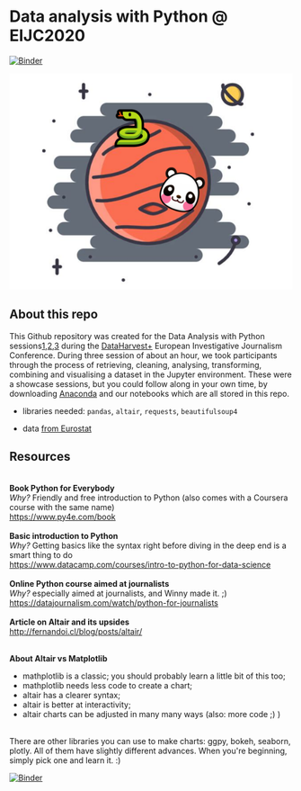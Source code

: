 # Data analysis with Python @ EIJC2020
[![Binder](https://mybinder.org/badge_logo.svg)](https://mybinder.org/v2/gh/zufanka/DataAnalysisPython_DataHarvest2020/master)

![Image-intro](intro-image.png)

## About this repo
This Github repository was created for the Data Analysis with Python sessions[1](https://dataharvesteijc2020.sched.com/event/dkjb/data-analysis-with-pandas-on-jupyter-1?iframe=no),[2](https://dataharvesteijc2020.sched.com/event/dkje/data-analysis-with-pandas-on-jupyter-2?iframe=no),[3](https://dataharvesteijc2020.sched.com/event/dkjh/data-analysis-with-pandas-on-jupyter-3?iframe=no) during the [DataHarvest+](https://dataharvest.eu) European Investigative Journalism Conference. During three session of about an hour, we took participants through the process of retrieving, cleaning, analysing, transforming, combining and visualising a dataset in the Jupyter environment. These were a showcase sessions, but you could follow along in your own time, by downloading [Anaconda](https://www.anaconda.com/products/individual#Downloads) and our notebooks which are all stored in this repo. 

- libraries needed: `pandas`, `altair`, `requests`, `beautifulsoup4`

- data [from Eurostat](https://appsso.eurostat.ec.europa.eu/nui/show.do?query=BOOKMARK_DS-1180622_QID_-B1BCB1E_UID_-3F171EB0&layout=PERIOD,L,X,0;REPORTER,L,Y,0;PARTNER,C,Z,0;PRODUCT,L,Z,1;FLOW,L,Z,2;INDICATORS,C,Z,3;&zSelection=DS-1180622PARTNER,EU27_2020_EXTRA;DS-1180622FLOW,1;DS-1180622PRODUCT,A;DS-1180622INDICATORS,VALUE_IN_EUROS;&rankName1=PARTNER_1_2_-1_2&rankName2=INDICATORS_1_2_-1_2&rankName3=FLOW_1_2_-1_2&rankName4=PRODUCT_1_2_-1_2&rankName5=PERIOD_1_0_0_0&rankName6=REPORTER_1_2_0_1&sortC=ASC_-1_FIRST&rStp=&cStp=&rDCh=&cDCh=&rDM=true&cDM=true&footnes=false&empty=false&wai=false&time_mode=NONE&time_most_recent=false&lang=EN&cfo=%23%23%23,%23%23%23.%23%23%23)

## Resources
<br>**Book Python for Everybody**
<br>*Why?* Friendly and free introduction to Python (also comes with a Coursera course with the same name)
<br>https://www.py4e.com/book
<br>
<br>**Basic introduction to Python**
<br>*Why?* Getting basics like the syntax right before diving in the deep end is a smart thing to do
<br>https://www.datacamp.com/courses/intro-to-python-for-data-science
<br>
<br>**Online Python course aimed at journalists**
<br>*Why?* especially aimed at journalists, and Winny made it. ;) 
<br>https://datajournalism.com/watch/python-for-journalists
<br>
<br>**Article on Altair and its upsides**
<br>http://fernandoi.cl/blog/posts/altair/

<br>**About Altair vs Matplotlib** 
- mathplotlib is a classic; you should probably learn a little bit of this too;
- mathplotlib needs less code to create a chart;
- altair has a clearer syntax;
- altair is better at interactivity;
- altair charts can be adjusted in many many ways (also: more code ;) )

<br>There are other libraries you can use to make charts: ggpy, bokeh, seaborn, plotly. All of them have slightly different advances. When you're beginning, simply pick one and learn it. :) 

[![Binder](https://mybinder.org/badge_logo.svg)](https://mybinder.org/v2/gh/zufanka/DataAnalysisPython_DataHarvest2020/master)
